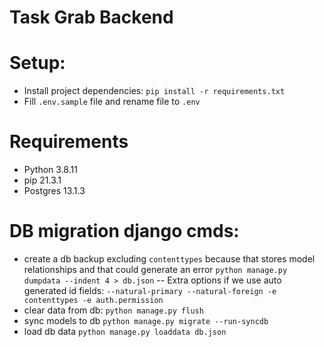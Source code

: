 # Task Grab Backend

# Setup:
- Install project dependencies: ` pip install -r requirements.txt `
- Fill `.env.sample` file and rename file to `.env`

# Requirements
- Python 3.8.11
- pip 21.3.1
- Postgres 13.1.3

# DB migration django cmds:
- create a db backup excluding `contenttypes` because that stores model relationships and that could generate an error
`python manage.py dumpdata --indent 4 > db.json`
-- Extra options if we use auto generated id fields: `--natural-primary --natural-foreign -e contenttypes -e auth.permission`
- clear data from db:
`python manage.py flush`
- sync models to db
 `python manage.py migrate --run-syncdb` 
- load db data
`python manage.py loaddata db.json`


